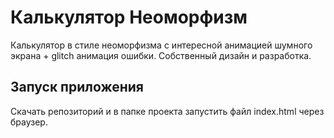 # Калькулятор Неоморфизм

Калькулятор в стиле неоморфизма с интересной анимацией шумного экрана + glitch анимация ошибки. Собственный дизайн и разработка.

## Запуск приложения

Скачать репозиторий и в папке проекта запустить файл index.html через браузер.
